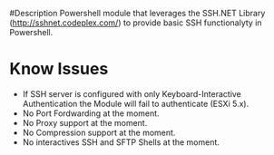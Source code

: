 #Description
Powershell module that leverages the SSH.NET Library (http://sshnet.codeplex.com/) to provide basic SSH functionalyty in Powershell.

# Know Issues
* If SSH server is configured with only Keyboard-Interactive Authentication the Module will fail to authenticate (ESXi 5.x).
* No Port Fordwarding at the moment.
* No Proxy support at the moment.
* No Compression support at the moment.
* No interactives SSH and SFTP Shells at the moment.